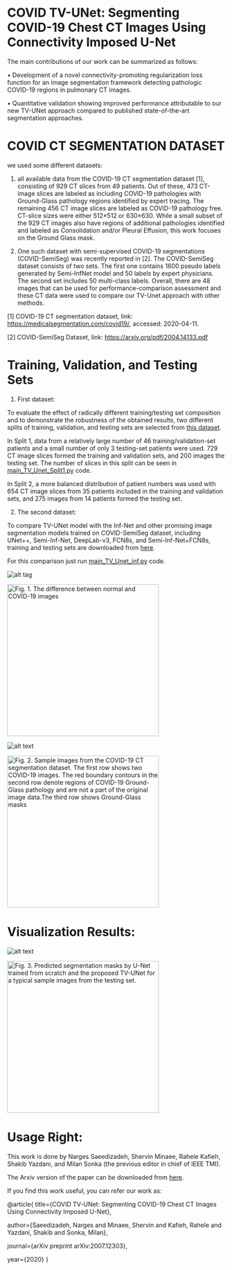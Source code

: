 # COVID TV-UNet: Segmenting COVID-19 Chest CT Images Using Connectivity Imposed U-Net

The main contributions of our work can be summarized as
follows:

• Development of a novel connectivity-promoting
regularization loss function for an image segmentation
framework detecting pathologic COVID-19 regions in
pulmonary CT images.

• Quantitative validation showing improved performance attributable to our new TV-UNet approach
compared to published state-of-the-art segmentation
approaches.


# COVID CT SEGMENTATION DATASET
we used some different datasets:

1. all available data from the COVID-19 CT segmentation dataset [1], consisting of 929 CT slices from 49 patients. Out of these, 473 CT-image slices are labeled as including COVID-19 pathologies with Ground-Glass pathology regions identified by expert tracing. The remaining 456 CT image slices are labeled as COVID-19 pathology free. CT-slice sizes were either 512×512 or 630×630. While a small subset of the 929 CT images also have regions of additional pathologies identified and labeled as Consolidation and/or Pleural Effusion, this work focuses on the Ground Glass mask.

2. One such dataset with semi-supervised COVID-19 segmentations (COVID-SemiSeg) was recently reported in [2]. The COVID-SemiSeg dataset consists of two sets. The first one contains 1600 pseudo labels generated by Semi-InfNet model and 50 labels by expert physicians. The second set includes 50 multi-class labels. Overall, there are 48 images
that can be used for performance-comparison assessment and these CT data were used to compare our TV-Unet approach with other methods.

[1] COVID-19 CT segmentation dataset, link: https://medicalsegmentation.com/covid19/, accessed: 2020-04-11.

[2] COVID-SemiSeg Dataset, link: https://arxiv.org/pdf/2004.14133.pdf

# Training, Validation, and Testing Sets
1. First dataset: 

To evaluate the effect of radically different training/testing set composition and to demonstrate the robustness of the obtained results, two different splits of training, validation, and testing sets are selected from [this dataset](http://medicalsegmentation.com/covid19/).

In Split 1, data from a relatively large number of 46
training/validation-set patients and a small number of only 3
testing-set patients were used. 729 CT image slices formed the
training and validation sets, and 200 images the testing set. The number of slices in this split can be seen in [main_TV_Unet_Split1.py](https://github.com/narges-sa/COVID-CT-Segmentation/blob/readme-changes/main_TV_Unet_Split1.py) code.

In Split 2, a more balanced distribution of patient numbers was
used with 654 CT image slices from 35 patients included in the
training and validation sets, and 275 images from 14 patients
formed the testing set.

2. The second dataset:

To compare TV-UNet model with the Inf-Net and other promising image
segmentation models trained on COVID-SemiSeg dataset, including UNet++, Semi-Inf-Net, DeepLab-v3,
FCN8s, and Semi-Inf-Net+FCN8s, training and testing sets are downloaded from [here](https://github.com/DengPingFan/Inf-Net). 

For this comparison just run [main_TV_Unet_inf.py](https://github.com/narges-sa/COVID-CT-Segmentation/blob/readme-changes/main_TV_Unet_inf.py) code.

![alt tag](https://github.com/narges-sa/COVID-CT-Segmentation/blob/readme-changes/results/normal%26COVID.jpg? )
 <p align="left">
  <img src="Fig. 1. The difference between normal and COVID-19 images" width="350" alt="Fig. 1. The difference between normal and COVID-19 images">
</p>



![alt text](https://github.com/narges-sa/COVID-CT-Segmentation/blob/readme-changes/results/COVID.jpg?raw=true "Title")
<p align="left">
  <img src="Fig. 2" width="350" alt="Fig. 2. Sample images from the COVID-19 CT segmentation dataset. The
first row shows two COVID-19 images. The red boundary contours in the
second row denote regions of COVID-19 Ground-Glass pathology and are not
a part of the original image data.The third row shows Ground-Glass masks">
</p>

# Visualization Results:
![alt text](https://github.com/narges-sa/COVID-CT-Segmentation/blob/readme-changes/results/maskB%26TV.jpg)
<p align="left">
  <img src="Fig. 3" width="350" alt="Fig. 3. Predicted segmentation masks by U-Net trained from scratch and the proposed TV-UNet for a typical sample images from the testing set.">
  </p>

# Usage Right:

This work is done by Narges Saeedizadeh, Shervin Minaee, Rahele Kafieh, Shakib Yazdani, and Milan Sonka (the previous editor in chief of IEEE TMI). 

The Arxiv version of the paper can be downloaded from [here](https://arxiv.org/pdf/2007.12303.pdf). 

If you find this work useful, you can refer our work as:

@article{
  title={COVID TV-UNet: Segmenting COVID-19 Chest CT Images Using Connectivity Imposed U-Net},
  
  author={Saeedizadeh, Narges and Minaee, Shervin and Kafieh, Rahele and Yazdani, Shakib and Sonka, Milan},
  
  journal={arXiv preprint arXiv:2007.12303},
  
  year={2020}
}
